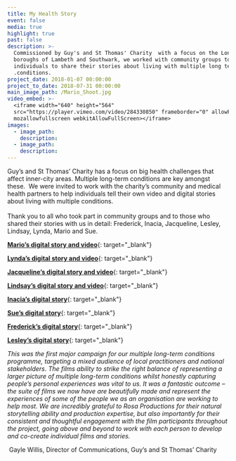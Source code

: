 ```yaml
---
title: My Health Story
event: false
media: true
highlight: true
past: false
description: >-
  Commissioned by Guy's and St Thomas' Charity  with a focus on the London
  boroughs of Lambeth and Southwark, we worked with community groups to reach
  individuals to share their stories about living with multiple long term health
  .conditions.
project_date: 2018-01-07 00:00:00
project_to_date: 2018-07-31 00:00:00
main_image_path: /Mario_Shoot.jpg
video_embed: >-
  <iframe width="640" height="564"
  src="https://player.vimeo.com/video/284330850" frameborder="0" allowFullScreen
  mozallowfullscreen webkitAllowFullScreen></iframe>
images:
  - image_path:
    description:
  - image_path:
    description:
---
```


Guy’s and St Thomas’ Charity has a focus on big health challenges that affect inner-city areas. Multiple long-term conditions are key amongst these.&nbsp; We were invited to work with the charity’s community and medical health partners to help individuals tell their own video and digital stories about living with multiple conditions.<br><br>Thank you to all who took part in community groups and to those who shared their stories with us in detail: Frederick, Inacia, Jacqueline, Lesley, Lindsay, Lynda, Mario and Sue.

[**Mario’s digital story and video**](https://gsttcharity-uk.shorthandstories.com/mario/){: target="_blank"}

[**Lynda’s digital story and video**](https://gsttcharity-uk.shorthandstories.com/lynda/){: target="_blank"}

[**Jacqueline’s digital story and video**](https://gsttcharity-uk.shorthandstories.com/jacqueline/index.html){: target="_blank"}

[**Lindsay’s digital story and video**](https://gsttcharity-uk.shorthandstories.com/lindsay/){: target="_blank"}

[**Inacia’s digital story**](https://gsttcharity-uk.shorthandstories.com/inacia/){: target="_blank"}

[**Sue’s digital story**](https://gsttcharity-uk.shorthandstories.com/sue/){: target="_blank"}

[**Frederick’s digital story**](https://gsttcharity-uk.shorthandstories.com/frederick/){: target="_blank"}

[**Lesley’s digital story**](https://gsttcharity-uk.shorthandstories.com/lesley/){: target="_blank"}

*This was the first major campaign for our multiple long-term conditions programme, targeting a mixed audience of local practitioners and national stakeholders. The films ability to strike the right balance of representing a larger picture of multiple long-term conditions whilst honestly capturing people’s personal experiences was vital to us. It was a fantastic outcome – the suite of films we now have are beautifully made and represent the experiences of some of the people we as an organisation are working to help most. We are incredibly grateful to Rosa Productions for their natural storytelling ability and production expertise, but also importantly for their consistent and thoughtful engagement with the film participants throughout the project, going above and beyond to work with each person to develop and co-create individual films and stories.*

&nbsp;Gayle Willis, Director of Communications, Guy’s and St Thomas’ Charity

&nbsp;

&nbsp;

&nbsp;

&nbsp;